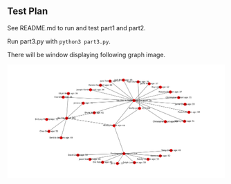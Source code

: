 ## Test Plan

See README.md to run and test part1 and part2.

Run part3.py with `python3 part3.py`.

There will be window displaying following graph image.

![](part3.png)